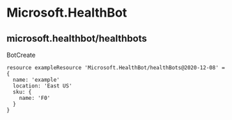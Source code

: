 # Microsoft.HealthBot

## microsoft.healthbot/healthbots

BotCreate
```bicep
resource exampleResource 'Microsoft.HealthBot/healthBots@2020-12-08' = {
  name: 'example'
  location: 'East US'
  sku: {
    name: 'F0'
  }
}
```
